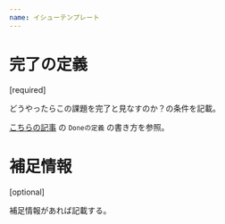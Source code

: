 ```yaml
---
name: イシューテンプレート
---
```


# 完了の定義

[required]

どうやったらこの課題を完了と見なすのか？の条件を記載。

[こちらの記事](https://qiita.com/keitakn/items/c30b7071ebfbf4b1b3e0#%E5%9F%BA%E6%BA%96%E3%81%A8%E3%81%AA%E3%82%8B%E8%AA%B2%E9%A1%8C%E3%81%A8%E3%82%B9%E3%83%88%E3%83%BC%E3%83%AA%E3%83%BC%E3%83%9D%E3%82%A4%E3%83%B3%E3%83%88%E3%82%92%E6%B1%BA%E3%82%81%E3%81%A6%E3%81%8A%E3%81%8F) の `Doneの定義` の書き方を参照。

# 補足情報

[optional]

補足情報があれば記載する。